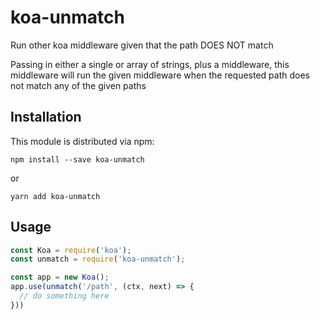 # koa-unmatch

Run other koa middleware given that the path DOES NOT match

Passing in either a single or array of strings, plus a middleware, this middleware will run the given middleware when the requested path does not match any of the given paths

## Installation

This module is distributed via npm:

```
npm install --save koa-unmatch
```
or
```
yarn add koa-unmatch
```

## Usage

```js
const Koa = require('koa');
const unmatch = require('koa-unmatch');

const app = new Koa();
app.use(unmatch('/path', (ctx, next) => {
  // do something here
}))
```

